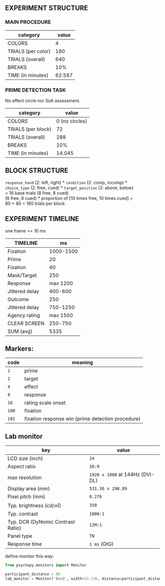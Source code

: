 ## EXPERIMENT STRUCTURE
### MAIN PROCEDURE
category | value
---|---
| COLORS  | 4  |
| TRIALS (per color)  | 160 |
| TRIALS (overall)  | 640 |
| BREAKS  | 10%  |
| TIME (in minutes) | 62.597  |

### PRIME DETECTION TASK
No effect circle nor SoA assessment.

category | value
---|---
| COLORS  | 0 (no circles) |
| TRIALS (per block)  | 72 |
| TRIALS (overall)  | 288 |
| BREAKS  | 10%  |
| TIME (in minutes) | 14.045  |

## BLOCK STRUCTURE
`response_hand` (2: left, right) * `condition` (2: comp, incomp) *  
`choice_type` (2: free, cued) * `target_position` (2: above, below)  
 = 16 base trials (8 free, 8 cued)  
(8 free, 8 cued) * proportion of [10 times free, 10 times cued] =  
80 + 80 = 160 trials per block  

## EXPERIMENT TIMELINE
one frame == 10 ms

| TIMELINE  | ms  |
|---|---|
|Fixation   | 1000-1500  |
| Prime  | 20  |
| Fixation  | 40  |
| Mask/Target  | 250  |
| Response  | max 1200  |
| Jittered delay  | 400-600  |
| Outcome  |  250 |
| Jittered delay  | 750-1250  |
| Agency rating  | max 1500  |
| CLEAR SCREEN  | 250-750  |
| SUM (avg)  | 5335|

## Markers:

code | meaning
---|---
 `1` | prime  
 `2` | target  
 `4` | effect  
 `8` | response  
 `16` | rating scale onset  
 `100` | fixation
 `101` | fixation response win (prime detection procedure)

## Lab monitor

 key | value  
---|---
LCD size (inch) | `24`
Aspect ratio | `16:9`
max resolution | `1920 x 1080` at 144Hz (DVI-DL)
Display area (mm) | `531.36 x 298.89`
Pixel pitch (mm) | `0.276`
Typ. brightness (cd/㎡) | `350`
Typ. contrast | `1000:1`
Typ. DCR (DyNomic Contrast Ratio) | `12M:1`
Panel type | `TN`
Response time | `1 ms` (GtG)

define monitor this way:
```python
from psychopy.monitors import Monitor

participant_distance = 80
lab_monitor = Monitor('BenQ', width=53.136, distance=participant_distance)
```
